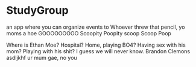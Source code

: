 # StudyGroup
an app where you can organize events to
Whoever threw that pencil, yo moms a hoe
GOOOOOOOOO
Scoopity 
Poopity
scoop
Scoop Poop


Where is Ethan Moe? 
	Hospital?
	Home, playing BO4?
	Having sex with his mom?
	Playing with his shit?
	I guess we will never know.
	Brandon Clemons asdljkhf
	ur mum gae, no you
	

	
	
	
	
